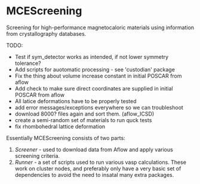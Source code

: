 # MCEScreening
Screening for high-performance magnetocaloric materials using information from crystallography databases.

TODO:
- Test if sym_detector works as intended, if not lower symmetry tolerance?
- Add scripts for auotomatic processing - see 'custodian' package
- Fix the thing about volume increase constant in initial POSCAR from aflow
- Add check to make sure direct coordinates are supplied in initial POSCAR from aflow
- All latice deformations have to be properly tested
- add error messages/exceptions everywhere so we can troubleshoot
- download 8000? files again and sort them. (aflow_ICSD)
- create a semi-random set of  materials to run quck tests
- fix rhombohedral lattice deformation

Essentially MCEScreening consists of two parts:
1. _Screener_ - used to download data from Aflow and apply various screening criteria.   
2. _Runner_ - a set of scripts used to run various vasp calculations. These work on cluster nodes, and preferably only 
have a very basic set of dependencies to avoid the need to insatal many extra packages.

